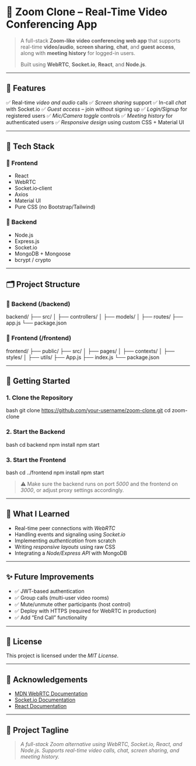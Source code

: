 # 🎥 Zoom Clone – Real-Time Video Conferencing App
> A full-stack **Zoom-like video conferencing web app** that supports real-time **video/audio**, **screen sharing**, **chat**, and **guest access**, along with **meeting history** for logged-in users.
>
> Built using **WebRTC**, **Socket.io**, **React**, and **Node.js**.


---

## 🚀 Features

✅ Real-time *video and audio* calls
✅ *Screen sharing* support
✅ In-call *chat* with Socket.io
✅ *Guest access* – join without signing up
✅ *Login/Signup* for registered users
✅ *Mic/Camera toggle* controls
✅ *Meeting history* for authenticated users
✅ *Responsive design* using custom CSS + Material UI

---

## 🧰 Tech Stack

### 🔹 Frontend

* React
* WebRTC
* Socket.io‑client
* Axios
* Material UI
* Pure CSS (no Bootstrap/Tailwind)

### 🔹 Backend

* Node.js
* Express.js
* Socket.io
* MongoDB + Mongoose
* bcrypt / crypto

---

## 🗂 Project Structure

### 📁 Backend (/backend)


backend/
├── src/
│   ├── controllers/
│   ├── models/
│   ├── routes/
├── app.js
└── package.json


### 📁 Frontend (/frontend)


frontend/
├── public/
├── src/
│   ├── pages/
│   ├── contexts/
│   ├── styles/
│   ├── utils/
├── App.js
├── index.js
└── package.json


---

## 🧪 Getting Started

### 1. Clone the Repository

bash
git clone https://github.com/your-username/zoom-clone.git
cd zoom-clone


### 2. Start the Backend

bash
cd backend
npm install
npm start


### 3. Start the Frontend

bash
cd ../frontend
npm install
npm start


> ⚠ Make sure the backend runs on port *5000* and the frontend on *3000*, or adjust proxy settings accordingly.

---

## 🧠 What I Learned

* Real-time peer connections with *WebRTC*
* Handling events and signaling using *Socket.io*
* Implementing *authentication* from scratch
* Writing *responsive layouts* using raw CSS
* Integrating a *Node/Express API* with MongoDB

---

## ✨ Future Improvements

* ✅ JWT-based authentication
* ✅ Group calls (multi-user video rooms)
* ✅ Mute/unmute other participants (host control)
* ✅ Deploy with HTTPS (required for WebRTC in production)
* ✅ Add “End Call” functionality

---

## 📄 License

This project is licensed under the *MIT License*.

---

## 🙌 Acknowledgements

* [MDN WebRTC Documentation](https://developer.mozilla.org/en-US/docs/Web/API/WebRTC_API)
* [Socket.io Documentation](https://socket.io/docs/)
* [React Documentation](https://reactjs.org/)

---

## 📝 Project Tagline 

> *A full-stack Zoom alternative using WebRTC, Socket.io, React, and Node.js. Supports real-time video calls, chat, screen sharing, and meeting history.*



